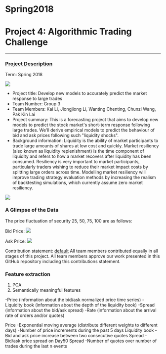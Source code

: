 # Spring2018


# Project 4: Algorithmic Trading Challenge

----


### [Project Description](doc/project4_desc.md)

Term: Spring 2018

![](https://github.com/GU4243-ADS/project-4-open-project-group3/blob/master/figs/cover.jpg)

+ Project title: Develop new models to accurately predict the market response to large trades
+ Team Number: Group 3 
+ Team Members: Kai Li, Jiongjiong Li, Wanting Chenting, Chunzi Wang, Pak Kin Lai
+ Project summary: This is a forecasting project that aims to develop new models to predict the stock market's short-term response following large trades. We'll derive empirical models to predict the behaviour of bid and ask prices following such "liquidity shocks". 
+ Background information: Liquidity is the ability of market participants to trade large amounts of shares at low cost and quickly. Market resiliency (also known as liquidity replenishment) is the time component of liquidity and refers to how a market recovers after liquidity has been consumed. Resiliency is very important to market participants, particularly traders wishing to reduce their market impact costs by splitting large orders across time. Modelling market resiliency will improve trading strategy evaluation methods by increasing the realism of backtesting simulations, which currently assume zero market resiliency.

![](https://github.com/GU4243-ADS/project-4-open-project-group3/blob/master/figs/Liquidity%20Replenishment.png)

### A Glimpse of the Data

The price fluctuation of security 25, 50, 75, 100 are as follows:

Bid Price:
![](https://github.com/GU4243-ADS/project-4-open-project-group3/blob/master/figs/price_bid_train.png)

Ask Price:
![](https://github.com/GU4243-ADS/project-4-open-project-group3/blob/master/figs/price_ask_train.png)

Contribution statement: [default](doc/a_note_on_contributions.md) All team members contributed equally in all stages of this project. All team members approve our work presented in this GitHub repository including this contributions statement.

### Feature extraction
1. PCA
2. Semantically meaningful features

-Price (information about the bid/ask normalized price time series)
-Liquidity book (information about the depth of the liquidity book)
-Spread (information about the bid/ask spread)
-Rate (information about the arrival rate of orders and/or quotes)

Price
-Exponential moving average (distribute different weights to different days)
-Number of price increments during the past 5 days
Liquidity book
-Bid and ask price increase between two consecutive quotes
Spread
-Bid/ask price spread on Day50 
Spread
-Number of quotes over number of trades during the last n events


